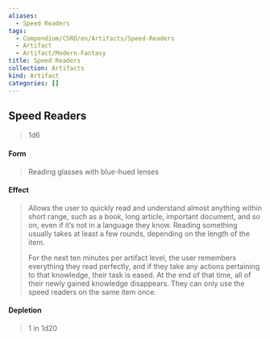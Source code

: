 ```yaml
---
aliases:
  - Speed Readers
tags:
  - Compendium/CSRD/en/Artifacts/Speed-Readers
  - Artifact
  - Artifact/Modern-Fantasy
title: Speed Readers
collection: Artifacts
kind: Artifact
categories: []
---
```

## Speed Readers

>1d6
#### Form
>Reading glasses with blue-hued lenses 
#### Effect
>Allows the user to quickly read and understand almost anything within short range, such as a book, long article, important document, and so on, even if it’s not in a language they know. Reading something usually takes at least a few rounds, depending on the length of the item. 
>
>For the next ten minutes per artifact level, the user remembers everything they read perfectly, and if they take any actions pertaining to that knowledge, their task is eased. At the end of that time, all of their newly gained knowledge disappears. They can only use the speed readers on the same item once. 

#### Depletion 
>1 in 1d20
